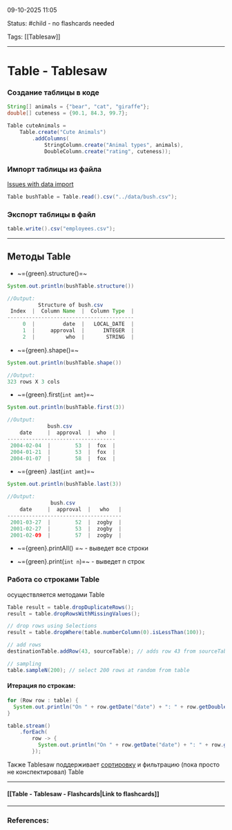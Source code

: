 
09-10-2025 11:05

Status: #child - no flashcards needed

Tags: [[Tablesaw]]

---
# Table - Tablesaw


### Создание таблицы в коде

```java
String[] animals = {"bear", "cat", "giraffe"};
double[] cuteness = {90.1, 84.3, 99.7};

Table cuteAnimals =
    Table.create("Cute Animals")
        .addColumns(
            StringColumn.create("Animal types", animals),
            DoubleColumn.create("rating", cuteness));
```



### Импорт таблицы из файла

[Issues with data import](https://jtablesaw.github.io/tablesaw/userguide/importing_data)

```java
Table bushTable = Table.read().csv("../data/bush.csv");
```


### Экспорт таблицы в файл

```java
table.write().csv("employees.csv");
```


---

## Методы Table

- ~={green}.structure()=~
	
```java
System.out.println(bushTable.structure())

//Output:
          Structure of bush.csv          
 Index  |  Column Name  |  Column Type  |
-----------------------------------------
     0  |         date  |   LOCAL_DATE  |
     1  |     approval  |      INTEGER  |
     2  |          who  |       STRING  |
```


- ~={green}.shape()=~
	
```java
System.out.println(bushTable.shape())

//Output:
323 rows X 3 cols
```


- ~={green}.first(`int amt`)=~
	
```java
System.out.println(bushTable.first(3))

//Output:
             bush.csv              
    date     |  approval  |  who  |
-----------------------------------
 2004-02-04  |        53  |  fox  |
 2004-01-21  |        53  |  fox  |
 2004-01-07  |        58  |  fox  |
```


- ~={green} .last(`int amt`)=~
	
```java
System.out.println(bushTable.last(3))

//Output:
              bush.csv               
    date     |  approval  |   who   |
-------------------------------------
 2001-03-27  |        52  |  zogby  |
 2001-02-27  |        53  |  zogby  |
 2001-02-09  |        57  |  zogby  |
```


- ~={green}.printAll() =~ - выведет все строки


- ~={green}.print(`int n`)=~ - выведет n строк


### Работа со строками Table

осуществляется методами Table

```java
Table result = table.dropDuplicateRows();
result = table.dropRowsWithMissingValues();

// drop rows using Selections
result = table.dropWhere(table.numberColumn(0).isLessThan(100));

// add rows
destinationTable.addRow(43, sourceTable); // adds row 43 from sourceTable to the receiver

// sampling
table.sampleN(200); // select 200 rows at random from table
```


#### **Итерация по строкам:**

```java
for (Row row : table) {
  System.out.println("On " + row.getDate("date") + ": " + row.getDouble("approval"));
}
```

```java
table.stream()
    .forEach(
        row -> {
          System.out.println("On " + row.getDate("date") + ": " + row.getDouble("approval"));
        });
```



Также Tablesaw поддерживает [сортировку](https://jtablesaw.github.io/tablesaw/userguide/sorting) и фильтрацию (пока просто не конспектировал) Table



----
#### [[Table - Tablesaw - Flashcards|Link to flashcards]]



---
### References:


